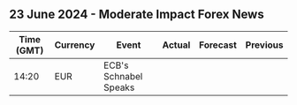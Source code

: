 ## 23 June 2024 - Moderate Impact Forex News

| Time (GMT) | Currency | Event | Actual | Forecast | Previous |
|------|----------|-------|--------|----------|----------|
| 14:20 | EUR | ECB's Schnabel Speaks |  |  |  |
